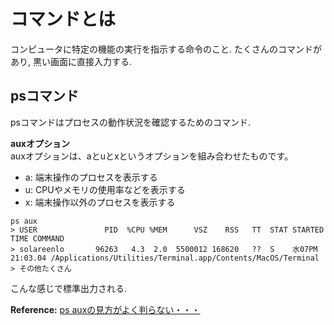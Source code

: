 # コマンドとは
コンピュータに特定の機能の実行を指示する命令のこと.
たくさんのコマンドがあり, 黒い画面に直接入力する.

## psコマンド
psコマンドはプロセスの動作状況を確認するためのコマンド.

**auxオプション**  
auxオプションは、aとuとxというオプションを組み合わせたものです。

- a: 端末操作のプロセスを表示する
- u: CPUやメモリの使用率などを表示する
- x: 端末操作以外のプロセスを表示する

```
ps aux
> USER               PID  %CPU %MEM      VSZ    RSS   TT  STAT STARTED      TIME COMMAND
> solareenlo       96263   4.3  2.0  5500012 168620   ??  S    水07PM  21:03.04 /Applications/Utilities/Terminal.app/Contents/MacOS/Terminal
> その他たくさん
```
こんな感じで標準出力される.

**Reference:** [ps auxの見方がよく判らない・・・](https://usado.jp/spdsk/2018/03/26/post-3479/)
